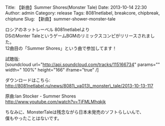 Title: 【新曲】Summer Shores(Monster Tale)
Date: 2013-10-14 22:30
Author: admin
Category: release
Tags: 8081netlabel, breakcore, chipbreak, chiptune
Slug: 【新曲】summer-shower-monster-tale

ロシアのネットレーベル 8081netlabelより  
DSのMonter TaleというゲームBGMのリミックスコンピがリリースされました。  
12曲目の「Summer Shores」という曲で参加してます！

試聴版:  
[soundcloud url="http://api.soundcloud.com/tracks/115166734" params=""
width=" 100%" height="166" iframe="true" /]

ダウンロードはこちら:  
[http://8081netlabel.ru/news/8081\_va013\_monster\_tale/2013-10-13-117  
](http://8081netlabel.ru/news/8081_va013_monster_tale/2013-10-13-117)

原曲:Ian Stocker - Summer Shores  
[http://www.youtube.com/watch?v=TjFMLMhqkjk  
](http://www.youtube.com/watch?v=TjFMLMhqkjk)

ちなみに、MonsterTaleは残念ながら日本未発売のソフトらしいんで、  
僕もやったことはないです。
